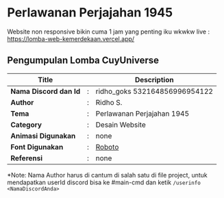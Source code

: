 # Perlawanan Perjajahan 1945

Website non responsive bikin cuma 1 jam yang penting iku wkwkw
live : https://lomba-web-kemerdekaan.vercel.app/

## Pengumpulan Lomba CuyUniverse

| Title                   |     | Description                                            |
| ----------------------- | --- | ------------------------------------------------------ |
| **Nama Discord dan Id** | :   | ridho_goks 532164856996954122                          |
| **Author**              | :   | Ridho S.                                               |
| **Tema**                | :   | Perlawanan Perjajahan 1945                             |
| **Category**            | :   | Desain Website                                         |
| **Animasi Digunakan**   | :   | none                                                   |
| **Font Digunakan**      | :   | [Roboto](https://fonts.google.com/specimen/Roboto)     |
| **Referensi**           | :   | none                                                   |

\*Note: Nama Author harus di cantum di salah satu di file project, untuk mendapatkan userId discord bisa ke #main-cmd dan ketik `/userinfo <NamaDiscordAnda>`
